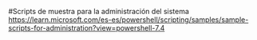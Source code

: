 
#Scripts de muestra para la administración del sistema
https://learn.microsoft.com/es-es/powershell/scripting/samples/sample-scripts-for-administration?view=powershell-7.4